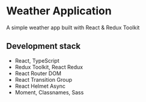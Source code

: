 # Weather Application

A simple weather app built with React & Redux Toolkit

## Development stack

- React, TypeScript
- Redux Toolkit, React Redux
- React Router DOM
- React Transition Group
- React Helmet Async
- Moment, Classnames, Sass
